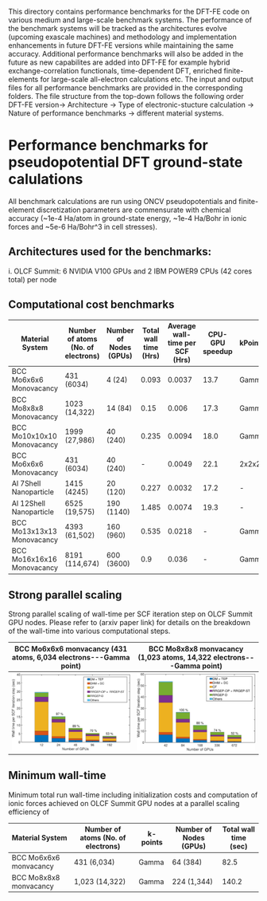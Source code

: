 This directory contains performance benchmarks for the DFT-FE code on various medium and large-scale benchmark systems. The performance of the benchmark systems will be tracked as the architectures evolve (upcoming exascale machines) and methodology and implementation enhancements in future DFT-FE versions while maintaining the same accuracy. Additional performance benchmarks will also be added in the future as new capabilites are added into DFT-FE for example hybrid exchange-correlation functionals, time-dependent DFT, enriched finite-elements for large-scale all-electron calculations etc. The input and output files for all performance benchmarks are provided in the corresponding folders. The file structure from the top-down follows the following order  DFT-FE version-> Architecture -> Type of electronic-stucture calculation -> Nature of performance benchmarks -> different material systems. 

Performance benchmarks for pseudopotential DFT ground-state calulations
==================================================================================
All benchmark calculations are run using ONCV pseudopotentials and finite-element discretization parameters are commensurate with chemical accuracy (~1e-4 Ha/atom in ground-state energy, ~1e-4 Ha/Bohr in ionic forces and ~5e-6 Ha/Bohr^3 in cell stresses). 

Architectures used for the benchmarks:
-------------
i. OLCF Summit: 6 NVIDIA V100 GPUs and 2 IBM POWER9 CPUs (42 cores total) per node
  

Computational cost benchmarks
--------------

| Material System  	     | Number of atoms (No. of electrons) | Number of Nodes (GPUs) | Total wall time (Hrs) | Average wall-time per SCF (Hrs) | CPU-GPU speedup |  kPoints |
| ---------------------------| ---------------------------------- | ---------------------- | --------------------- | --------------------------------| --------------- |----------|
| BCC Mo6x6x6 Monovacancy    |            431 (6034)              |	  4 (24)	   |       0.093           |     	  0.0037             |      13.7       |  Gamma   |
| BCC Mo8x8x8 Monovacancy    |           1023 (14,322)            |      14 (84)	   |       0.15            |	          0.006	             |      17.3       |  Gamma   |
| BCC Mo10x10x10 Monovacancy |           1999 (27,986)            |	 40 (240)	   |       0.235           |              0.0094             |      18.0       |  Gamma   |
| BCC Mo6x6x6 Monovacancy    |            431 (6034)              |	 40 (240)	   |	     -	           |		  0.0049             |      22.1       |  2x2x2   |                  |                 |
| Al 7Shell Nanoparticle     |	         1415 (4245)              |	 20 (120)          |       0.227           |              0.0032             |      17.2       |    -     |
| Al 12Shell Nanoparticle    | 		 6525 (19,575)		  |	190 (1140)         |       1.485           |              0.0074             |      19.3       |    -     |
| BCC Mo13x13x13 Monovacancy |           4393 (61,502)            |	160 (960)	   |	   0.535           |		  0.0218	     |       -         |  Gamma   |                      |                 |
| BCC Mo16x16x16 Monovacancy |           8191 (114,674)           |     600 (3600)         |       0.9             |              0.036              |       -         |  Gamma   |

Strong parallel scaling
-----------

Strong parallel scaling of wall-time per SCF iteration step on OLCF Summit GPU nodes. Please refer to (arxiv paper link) for details on the breakdown of the wall-time into various computational steps.

BCC Mo6x6x6 monvacancy  (431 atoms, 6,034 electrons---Gamma point)            |  BCC Mo8x8x8 monvacancy (1,023 atoms, 14,322 electrons---Gamma point)
:-------------------------:|:-------------------------:
![](./DFTFEv1.0/Summit/GroundStateCalculations/StrongParallelScaling/mo6xscalingnew.png)  |  ![](./DFTFEv1.0/Summit/GroundStateCalculations/StrongParallelScaling/mo8xscalingnew.png)


Minimum wall-time
--------------

Minimum total run wall-time including initialization costs and computation of ionic forces achieved on OLCF Summit GPU nodes at a parallel scaling efficiency of


| Material System        | Number of atoms (No. of electrons) | k-points | Number of Nodes (GPUs) | Total wall time (sec)| 
| ----------------       | ---------------------------------- | ---------| ---------------------- |----------------------| 
| BCC Mo6x6x6 monvacancy |  431 (6,034)                       |	Gamma  |        64 (384)          |        82.5          |     		      
| BCC Mo8x8x8 monvacancy |  1,023 (14,322)                    |	Gamma  |       224 (1,344)        |        140.2         |			      
